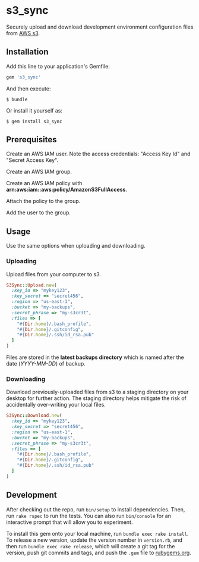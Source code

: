 # s3_sync

Securely upload and download development environment configuration files from [AWS s3](http://aws.amazon.com/s3).

## Installation

Add this line to your application's Gemfile:

```ruby
gem 's3_sync'
```

And then execute:

    $ bundle

Or install it yourself as:

    $ gem install s3_sync

## Prerequisites

Create an AWS IAM user. Note the access credentials: "Access Key Id" and "Secret Access Key".

Create an AWS IAM group.

Create an AWS IAM policy with **arn:aws:iam::aws:policy/AmazonS3FullAccess**.

Attach the policy to the group.

Add the user to the group.

## Usage

Use the same options when uploading and downloading.

### Uploading

Upload files from your computer to s3.

```` rb
S3Sync::Upload.new(
  :key_id => "mykey123",
  :key_secret => "secret456",
  :region => "us-east-1",
  :bucket => "my-backups",
  :secret_phrase => "my-s3cr3t",
  :files => [
    "#{Dir.home}/.bash_profile",
    "#{Dir.home}/.gitconfig",
    "#{Dir.home}/.ssh/id_rsa.pub"
  ]
)
````

Files are stored in the **latest backups directory** which is named after the date (*YYYY-MM-DD*) of backup.

### Downloading

Download previously-uploaded files from s3 to a staging directory on your desktop for further action. The staging directory helps mitigate the risk of accidentally over-writing your local files.

```` rb
S3Sync::Download.new(
  :key_id => "mykey123",
  :key_secret => "secret456",
  :region => "us-east-1",
  :bucket => "my-backups",
  :secret_phrase => "my-s3cr3t",
  :files => [
    "#{Dir.home}/.bash_profile",
    "#{Dir.home}/.gitconfig",
    "#{Dir.home}/.ssh/id_rsa.pub"
  ]
)
````

## Development

After checking out the repo, run `bin/setup` to install dependencies. Then, run `rake rspec` to run the tests. You can also run `bin/console` for an interactive prompt that will allow you to experiment.

To install this gem onto your local machine, run `bundle exec rake install`. To release a new version, update the version number in `version.rb`, and then run `bundle exec rake release`, which will create a git tag for the version, push git commits and tags, and push the `.gem` file to [rubygems.org](https://rubygems.org).
